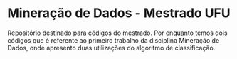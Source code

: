 # Mineração de Dados - Mestrado UFU
Repositório destinado para códigos do mestrado.
Por enquanto temos dois códigos que é referente ao primeiro trabalho da disciplina Mineração de Dados, onde apresento duas utilizações do algoritmo de classificação.
